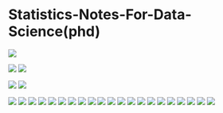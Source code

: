 # Statistics-Notes-For-Data-Science(phd)


![](https://github.com/praj2408/Statistics-Notes-for-Data-Science.-Practical-and-Theory/blob/main/Statistics%20Notes/01%20Intro%20to%20Stats.jpg)

![](https://github.com/praj2408/Statistics-Notes-for-Data-Science.-Practical-and-Theory/blob/main/Statistics%20Notes/02%20Sampling%20Techniques.jpg)
![](https://github.com/praj2408/Statistics-Notes-for-Data-Science.-Practical-and-Theory/blob/main/Statistics%20Notes/03%20Scale%20of%20Measurements.jpg)

![](https://github.com/praj2408/Statistics-Notes-for-Data-Science.-Practical-and-Theory/blob/main/Statistics%20Notes/04%20Random%20Variable.jpg)
![](https://github.com/praj2408/Statistics-Notes-for-Data-Science.-Practical-and-Theory/blob/main/Statistics%20Notes/05%20Covariance%20and%20Corelation.jpg)

![](https://github.com/praj2408/Statistics-Notes-for-Data-Science.-Practical-and-Theory/blob/main/Statistics%20Notes/06%20PDF.jpg)
![](https://github.com/praj2408/Statistics-Notes-for-Data-Science.-Practical-and-Theory/blob/main/Statistics%20Notes/07%20CDF.jpg)
![](https://github.com/praj2408/Statistics-Notes-for-Data-Science.-Practical-and-Theory/blob/main/Statistics%20Notes/08%20Bernoullis%20and%20Binomial%20Dist.jpg)
![](https://github.com/praj2408/Statistics-Notes-for-Data-Science.-Practical-and-Theory/blob/main/Statistics%20Notes/09%20Poission%20Dist.jpg)
![](https://github.com/praj2408/Statistics-Notes-for-Data-Science.-Practical-and-Theory/blob/main/Statistics%20Notes/10%20Uniform%20Distribution.jpg)
![](https://github.com/praj2408/Statistics-Notes-for-Data-Science.-Practical-and-Theory/blob/main/Statistics%20Notes/11%20Discrete%20Uniform%20DIstribution.jpg)
![](https://github.com/praj2408/Statistics-Notes-for-Data-Science.-Practical-and-Theory/blob/main/Statistics%20Notes/12%20Standard%20Normal%20Distribution.jpg)
![](https://github.com/praj2408/Statistics-Notes-for-Data-Science.-Practical-and-Theory/blob/main/Statistics%20Notes/13%20Problem%20Statement.jpg)
![](https://github.com/praj2408/Statistics-Notes-for-Data-Science.-Practical-and-Theory/blob/main/Statistics%20Notes/14%20Central%20Limit%20Theorem.jpg)
![](https://github.com/praj2408/Statistics-Notes-for-Data-Science.-Practical-and-Theory/blob/main/Statistics%20Notes/15%20Inferential%20Statistics.jpg)
![](https://github.com/praj2408/Statistics-Notes-for-Data-Science.-Practical-and-Theory/blob/main/Statistics%20Notes/16%20P%20Value.jpg)
![](https://github.com/praj2408/Statistics-Notes-for-Data-Science.-Practical-and-Theory/blob/main/Statistics%20Notes/17%20Hypothesis%20Testing.jpg)
![](https://github.com/praj2408/Statistics-Notes-for-Data-Science.-Practical-and-Theory/blob/main/Statistics%20Notes/18%20Hypothesis%20Testing%20and%20Z%20-%20test.jpg)
![](https://github.com/praj2408/Statistics-Notes-for-Data-Science.-Practical-and-Theory/blob/main/Statistics%20Notes/19%20T%20Test.jpg)
![](https://github.com/praj2408/Statistics-Notes-for-Data-Science.-Practical-and-Theory/blob/main/Statistics%20Notes/20%20Decision%20rule%2C%20Z%20test%2C%20T%20test.jpg)
![](https://github.com/praj2408/Statistics-Notes-for-Data-Science.-Practical-and-Theory/blob/main/Statistics%20Notes/21%20Chi%20Squared%20test.jpg)
![](https://github.com/praj2408/Statistics-Notes-for-Data-Science.-Practical-and-Theory/blob/main/Statistics%20Notes/22%20Problem%20Statement.jpg)
![](https://github.com/praj2408/Statistics-Notes-for-Data-Science.-Practical-and-Theory/blob/main/Statistics%20Notes/23%20Anova.jpg)
![](https://github.com/praj2408/Statistics-Notes-for-Data-Science.-Practical-and-Theory/blob/main/Statistics%20Notes/24%20Factorial%20Anova%2C%20%20F%20test%20Statistics.jpg)
![](https://github.com/praj2408/Statistics-Notes-for-Data-Science.-Practical-and-Theory/blob/main/Statistics%20Notes/25%20problem%20Statement.jpg)
![](https://github.com/praj2408/Statistics-Notes-for-Data-Science.-Practical-and-Theory/blob/main/Statistics%20Notes/26%20Problem%20Statement.jpg)
![]()
![]()
![]()
![]()
![]()
![]()
